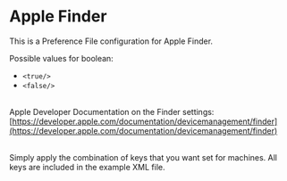 # Apple Finder

This is a Preference File configuration for Apple Finder.


Possible values for boolean:
- ```<true/>```  
- ```<false/>```  
    

Apple Developer Documentation on the Finder settings:  
[https://developer.apple.com/documentation/devicemanagement/finder](https://developer.apple.com/documentation/devicemanagement/finder)  
    

Simply apply the combination of keys that you want set for machines. All keys are included in the example XML file.  
    
